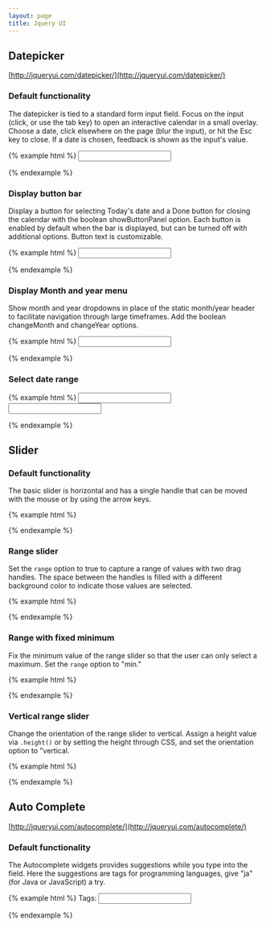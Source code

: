 ```yaml
---
layout: page
title: Jquery UI
---
```


## Datepicker

[http://jqueryui.com/datepicker/](http://jqueryui.com/datepicker/)

### Default functionality

The datepicker is tied to a standard form input field. Focus on the input (click, or use the tab key) to open an interactive calendar in a small overlay. Choose a date, click elsewhere on the page (blur the input), or hit the Esc key to close. If a date is chosen, feedback is shown as the input's value.

{% example html %}
<input type="text" id="ui-datepicker" class="form-control">
<script>
$(function() { $( "#ui-datepicker" ).datepicker();});
</script>
{% endexample %}


### Display button bar

Display a button for selecting Today's date and a Done button for closing the calendar with the boolean showButtonPanel option. Each button is enabled by default when the bar is displayed, but can be turned off with additional options. Button text is customizable.

{% example html %}
<input type="text" id="ui-datepicker-button-bar" class="form-control">
<script>
  $(function() {
    $( "#ui-datepicker-button-bar" ).datepicker({
        showOtherMonths: true,
        selectOtherMonths: true,
        showButtonPanel: true
      });
  });
</script>
{% endexample %}


### Display Month and year menu

Show month and year dropdowns in place of the static month/year header to facilitate navigation through large timeframes. Add the boolean changeMonth and changeYear options.

{% example html %}
<input type="text" id="ui-datepicker-selectMonth" class="form-control">
<script>
$(function() {
  $( "#ui-datepicker-selectMonth" ).datepicker({
      showOtherMonths: true,
      selectOtherMonths: true,
      showButtonPanel: true,
      changeMonth: true,
      changeYear: true
    });
});
</script>
{% endexample %}

### Select date range

{% example html %}
<input type="text" id="ui-datepicker-dateRange-from" class="form-control">
<input type="text" id="ui-datepicker-dateRange-to" class="form-control">
<script>
$(function() {
  $( "#ui-datepicker-dateRange-from" ).datepicker({
      defaultDate: "+1w",
      changeMonth: true,
      numberOfMonths: 3,
      onClose: function( selectedDate ) {
        $( "#ui-datepicker-dateRange-to" ).datepicker( "option", "minDate", selectedDate );
      }
    });
    $( "#ui-datepicker-dateRange-to" ).datepicker({
      defaultDate: "+1w",
      changeMonth: true,
      numberOfMonths: 3,
      onClose: function( selectedDate ) {
        $( "#ui-datepicker-dateRange-from" ).datepicker( "option", "maxDate", selectedDate );
      }
    });
});
</script>
{% endexample %}



## Slider

### Default functionality

The basic slider is horizontal and has a single handle that can be moved with the mouse or by using the arrow keys.

{% example html %}
<div id="ui-slider"></div>
<script>
$(function() {
  $( "#ui-slider" ).slider();
});
</script>
{% endexample %}

### Range slider

Set the `range` option to true to capture a range of values with two drag handles. The space between the handles is filled with a different background color to indicate those values are selected.

{% example html %}
<div id="ui-slider-ranger"></div>
<script>
$(function() {
  $( "#ui-slider-ranger" ).slider({
      range: true,
      min: 0,
      max: 500,
      values: [ 75, 300 ],
      slide: function( event, ui ) {
        $( "#amount" ).val( "$" + ui.values[ 0 ] + " - $" + ui.values[ 1 ] );
      }
    });
    $( "#amount" ).val( "$" + $( "#slider-range" ).slider( "values", 0 ) +
      " - $" + $( "#slider-range" ).slider( "values", 1 ) );
});
</script>
{% endexample %}

### Range with fixed minimum

Fix the minimum value of the range slider so that the user can only select a maximum. Set the `range` option to "min."


{% example html %}
<div id="ui-slider-min"></div>
<script>
$(function() {
  $( "#ui-slider-min" ).slider({
    range: "min",
      value: 37,
      min: 1,
      max: 700,
      slide: function( event, ui ) {
        $( "#amount" ).val( "$" + ui.value );
      }
  });
});
</script>
{% endexample %}


### Vertical range slider

Change the orientation of the range slider to vertical. Assign a height value via `.height()` or by setting the height through CSS, and set the orientation option to "vertical.

{% example html %}
<div id="ui-slider-vertical"></div>
<script>
$(function() {
  $( "#ui-slider-vertical" ).slider({
    orientation: "vertical",
      range: true,
      values: [ 17, 67 ],
      slide: function( event, ui ) {
        $( "#amount" ).val( "$" + ui.values[ 0 ] + " - $" + ui.values[ 1 ] );
      }
  });
});
</script>
{% endexample %}


## Auto Complete

[http://jqueryui.com/autocomplete/](http://jqueryui.com/autocomplete/)

### Default functionality

The Autocomplete widgets provides suggestions while you type into the field. Here the suggestions are tags for programming languages, give "ja" (for Java or JavaScript) a try.

{% example html %}
<label for="tags">Tags: </label>
<input id="tags" class="form-control">
<script>
$(function() {
  var availableTags = [
    "ActionScript",
    "AppleScript",
    "Asp",
    "BASIC",
    "C",
    "C++",
    "Clojure",
    "COBOL",
    "ColdFusion",
    "Erlang",
    "Fortran",
    "Groovy",
    "Haskell",
    "Java",
    "JavaScript",
    "Lisp",
    "Perl",
    "PHP",
    "Python",
    "Ruby",
    "Scala",
    "Scheme"
  ];
  $( "#tags" ).autocomplete({
    source: availableTags
  });
});
</script>
{% endexample %}








